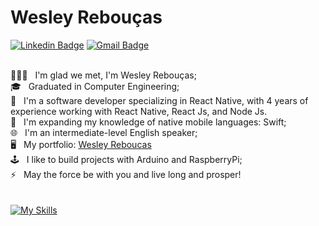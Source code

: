 # Wesley Rebouças

[![Linkedin Badge](https://img.shields.io/badge/-Wesley%20Reboucas-0e76a8?style=flat-square&logo=Linkedin&logoColor=white&style=flat&link=https://www.linkedin.com/in/wesleyreboucas/)](https://www.linkedin.com/in/wesleyreboucas/) 
[![Gmail Badge](https://img.shields.io/badge/-Wesley%20Reboucas-ea4335?style=flat-square&logo=Gmail&logoColor=white&style=flat&link=mailto:wesley.reboucas@gmail.com)](mailto:wesley.reboucasgmail.com)

<br/> 👨🏽‍💻 &nbsp; I'm glad we met, I'm Wesley Rebouças;
<br/> 🎓 &nbsp; Graduated in Computer Engineering;
<br/> 🎯 &nbsp; I'm a software developer specializing in React Native, with 4 years of experience working with React Native, React Js, and Node Js.
<br/> 🌱 &nbsp; I'm expanding my knowledge of native mobile languages: Swift;
<br/> 🌐 &nbsp; I'm an intermediate-level English speaker;
<br/> 🖥️ &nbsp; My portfolio: [Wesley Reboucas](WesleyReboucas.com.br)
<br/> 🕹 &nbsp; I like to build projects with Arduino and RaspberryPi;
<br/> ⚡ &nbsp; May the force be with you and live long and prosper! 
<br/>
<br/>
<br/> [![My Skills](https://skillicons.dev/icons?i=linux,apple,swift,react,ts,js,nodejs,html,css)](https://skillicons.dev)
